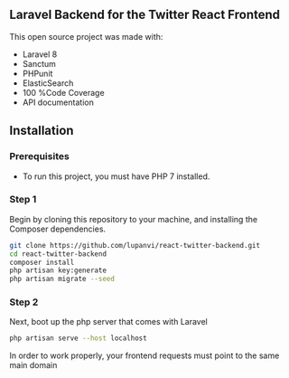 ## Laravel Backend for the Twitter React Frontend

This open source project was made with:

* Laravel 8
* Sanctum
* PHPunit
* ElasticSearch
* 100 %Code Coverage
* API documentation

## Installation

### Prerequisites

* To run this project, you must have PHP 7 installed.

### Step 1

 Begin by cloning this repository to your machine, and installing the Composer dependencies.

```bash
git clone https://github.com/lupanvi/react-twitter-backend.git
cd react-twitter-backend
composer install
php artisan key:generate
php artisan migrate --seed
```

### Step 2

Next, boot up the php server that comes with Laravel

```bash
php artisan serve --host localhost
```

In order to work properly, your frontend requests must point to the same main domain
